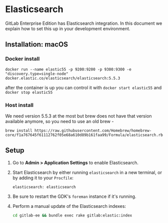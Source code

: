 # Elasticsearch

GitLab Enterprise Edition has Elasticsearch integration. In this
document we explain how to set this up in your development
environment.

## Installation: macOS

### Docker install

```
docker run --name elastic55 -p 9200:9200 -p 9300:9300 -e "discovery.type=single-node" docker.elastic.co/elasticsearch/elasticsearch:5.5.3
```

after the container is up you can control it with `docker start elastic55` and `docker stop elastic55`

### Host install
We need version 5.5.3 at the most but brew does not have that version available anymore, so you need to use an old brew - 

```
brew install https://raw.githubusercontent.com/Homebrew/homebrew-core/f1a767645f61112762f05e68a610d89b161faa99/Formula/elasticsearch.rb
```

## Setup

1. Go to **Admin > Application Settings** to enable Elasticsearch.

1. Start Elasticsearch by either running `elasticsearch` in a new terminal, or
   by adding it to your `Procfile`:

    ```
    elasticsearch: elasticsearch
    ```

1. Be sure to restart the GDK's `foreman` instance if it's running.

1. Perform a manual update of the Elasticsearch indexes:

    ```sh
    cd gitlab-ee && bundle exec rake gitlab:elastic:index
    ```
